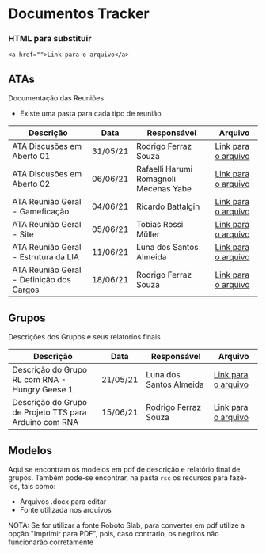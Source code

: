 # Documentos Tracker

### HTML para substituir

```
<a href="">Link para o arquivo</a>
```

## ATAs

Documentação das Reuniões.

- Existe uma pasta para cada tipo de reunião

| Descrição                                | Data     | Responsável                            | Arquivo                                                                                                                                                        |
| ---------------------------------------- | -------- | -------------------------------------- | -------------------------------------------------------------------------------------------------------------------------------------------------------------- |
| ATA Discusões em Aberto 01               | 31/05/21 | Rodrigo Ferraz Souza                   | <a href="https://github.com/Liga-IA/Documentos/blob/main/ATAs/Reuniões%20Discussões%20em%20Aberto/ATA_21-05-31_assinado.pdf   ">Link para o arquivo</a>        |
| ATA Discusões em Aberto 02               | 06/06/21 | Rafaelli Harumi Romagnoli Mecenas Yabe | <a href="https://github.com/Liga-IA/Documentos/blob/main/ATAs/Reuniões%20Discussões%20em%20Aberto/ATA_21-06-06_assinado.pdf ">Link para o arquivo</a>          |
| ATA Reunião Geral - Gameficação          | 04/06/21 | Ricardo Battalgin                      | <a href="https://github.com/Liga-IA/Documentos/blob/main/ATAs/Reuniões%20Gerais/ATA_21-04-06_assinado.pdf">Link para o arquivo</a>                             |
| ATA Reunião Geral - Site                 | 05/06/21 | Tobias Rossi Müller                    | <a href="https://github.com/Liga-IA/Documentos/blob/main/ATAs/Reuniões%20Gerais/ATA_21-06-05_da_primeira_reuniao_do_site_assinado.pdf">Link para o arquivo</a> |
| ATA Reunião Geral - Estrutura da LIA     | 11/06/21 | Luna dos Santos Almeida                | <a href="https://github.com/Liga-IA/Documentos/blob/main/ATAs/Reuniões%20Gerais/ATA_21-06-11_assinado.pdf ">Link para o arquivo</a>                            |
| ATA Reunião Geral - Definição dos Cargos | 18/06/21 | Rodrigo Ferraz Souza                   | <a href="https://github.com/Liga-IA/Documentos/blob/main/ATAs/Reuniões%20Gerais/ATA_21-06-18_Definicao-de-Cargos-assinado.pdf ">Link para o arquivo</a>        |

## Grupos

Descrições dos Grupos e seus relatórios finais

| Descrição                                              | Data     | Responsável             | Arquivo                                                                                                                                                                                         |
| ------------------------------------------------------ | -------- | ----------------------- | ----------------------------------------------------------------------------------------------------------------------------------------------------------------------------------------------- |
| Descrição do Grupo RL com RNA - Hungry Geese 1         | 21/05/21 | Luna dos Santos Almeida | <a href="https://github.com/Liga-IA/Documentos/blob/main/Grupos/Descrição%20-%20Grupo%20de%20Estudos%20RF%20com%20RNA.pdf  ">Link para o arquivo</a>                                            |
| Descrição do Grupo de Projeto TTS para Arduino com RNA | 15/06/21 | Rodrigo Ferraz Souza    | <a href="https://github.com/Liga-IA/Documentos/blob/main/Grupos/Descrição%20-%20Grupo%20de%20Projeto%20Sintese%20de%20Voz%20para%20Arduino%20com%20Redes%20Neurais.pdf">Link para o arquivo</a> |

## Modelos

Aqui se encontram os modelos em pdf de descrição e relatório final de grupos. Também pode-se encontrar, na pasta `rsc` os recursos para fazê-los, tais como:

- Arquivos .docx para editar
- Fonte utilizada nos arquivos

NOTA: Se for utilizar a fonte Roboto Slab, para converter em pdf utilize a opção "Imprimir para PDF", pois, caso contrario, os negritos não funcionarão corretamente
